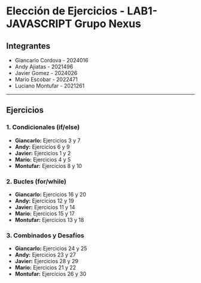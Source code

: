 # Elección de Ejercicios - LAB1-JAVASCRIPT Grupo Nexus

## Integrantes
* Giancarlo Cordova - 2024016
* Andy Ajiatas - 2021496
* Javier Gomez - 2024026
* Mario Escobar - 2022471
* Luciano Montufar - 2021261

---

## Ejercicios
### 1. Condicionales (if/else)
* **Giancarlo:** Ejercicios 3 y 7
* **Andy:** Ejercicios 6 y 9
* **Javier:** Ejercicios 1 y 2
* **Mario:** Ejercicios 4 y 5
* **Montufar:** Ejercicios 8 y 10

### 2. Bucles (for/while)
* **Giancarlo:** Ejercicios 16 y 20
* **Andy:** Ejercicios 12 y 19
* **Javier:** Ejercicios 11 y 14
* **Mario:** Ejercicios 15 y 17
* **Montufar:** Ejercicios 13 y 18

### 3. Combinados y Desafíos
* **Giancarlo:** Ejercicios 24 y 25
* **Andy:** Ejercicios 23 y 27
* **Javier:** Ejercicios 28 y 29
* **Mario:** Ejercicios 21 y 22
* **Montufar:** Ejercicios 26 y 30
